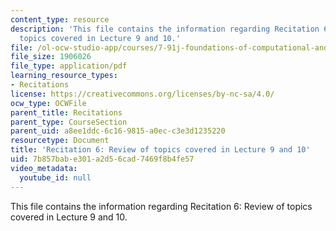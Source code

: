 ```yaml
---
content_type: resource
description: 'This file contains the information regarding Recitation 6: Review of
  topics covered in Lecture 9 and 10.'
file: /ol-ocw-studio-app/courses/7-91j-foundations-of-computational-and-systems-biology-spring-2014/7b857babe301a2d56cad7469f8b4fe57_MIT7_91JS14_Rec_3-12-14.pdf
file_size: 1906026
file_type: application/pdf
learning_resource_types:
- Recitations
license: https://creativecommons.org/licenses/by-nc-sa/4.0/
ocw_type: OCWFile
parent_title: Recitations
parent_type: CourseSection
parent_uid: a8ee1ddc-6c16-9815-a0ec-c3e3d1235220
resourcetype: Document
title: 'Recitation 6: Review of topics covered in Lecture 9 and 10'
uid: 7b857bab-e301-a2d5-6cad-7469f8b4fe57
video_metadata:
  youtube_id: null
---
```

This file contains the information regarding Recitation 6: Review of topics covered in Lecture 9 and 10.